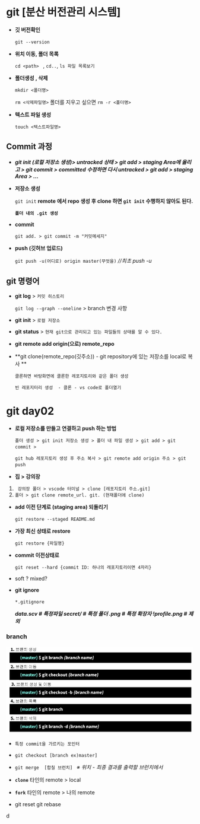 # git [분산 버전관리 시스템]

- **깃 버전확인**

  `git --version`

- **위치 이동, 폴더 목록**

  `cd <path> ` , `cd..`, `ls 파일 목록보기`

- **폴더생성 , 삭제**

  `mkdir <폴더명>`

  `rm <삭제파일명>`  폴더를 지우고 싶으면 `rm -r <폴더명>`

- **텍스트 파일 생성**

  `touch <텍스트파일명>`

## Commit 과정

- ***git init (로컬 저장소 생성)>  untracked 상태 > git add > staging Area에 올리고 > git commit > committed 수정하면 다시 untracked > git add > staging Area > ...***

- **저장소 생성**

  `git init` **remote 에서 repo 생성 후 clone 하면 `git init`  수행하지 않아도 된다.**
  
  **`폴더 내의 .git 생성 `**

- **commit**

  `git add. > git commit -m "커밋메세지"`

- **push (깃허브 업로드)**

  `git push -u(어디로) origin master(무엇을)` *//최초 push -u*



## git 명령어

- **git log** > `커밋 히스토리`

  `git log --graph --oneline`  > branch 변경 사항 

- **git init** > `로컬 저장소`

- **git status** > `현재 git으로 관리되고 있는 파일들의 상태를 알 수 있다.`

- **git remote add origin(으로) remote_repo**

- **git clone{remote_repo(깃주소)) - git repository에 있는 저장소를 local로 복사 **

  `클론하면 바탕화면에 클론한 레포지토리와 같은 폴더 생성`

  `빈 레포지터리 생성  - 클론 - vs code로 폴더열기  ` 



# git day02

- **로컬 저장소를 만들고 연결하고 push 하는 방법**

  `폴더 생성 > git init 저장소 생성 > 폴더 내 파일 생성 > git add > git commit >`

  `git hub 레포지토리 생성 후 주소 복사 > git remote add origin 주소 > git push`

- **집  > 강의장**

1. ` 강의장 폴더 > vscode 터미널 > clone [레포지토리 주소.git]`
2. `폴더 > git clone remote_url. git. (현재폴더에 clone)`

- **add 이전 단계로 (staging area) 되돌리기**

  `git restore --staged README.md`

- **가장 최신 상태로 restore**

  `git restore {파일명}`

- **commit 이전상태로**

   `git reset --hard {commit ID: 하나의 레포지토리이면 4자리}`

- soft ? mixed? 

- **git ignore**

  `*.gitignore`

  ***data.scv # 특정파일   secret/ # 특정 폴더    .png # 특정 확장자   !profile.png # 제외***

### branch

![브랜치](git.assets/branch.JPG)

- `특정 commit을 가르키는 포인터`

- `git checkout [branch ex)master]`

- `git merge  [합칠 브런치] ` *※ 위치 - 최종 결과를 출력할 브런치에서*
- **`clone`**   타인의 remote > local
- **`fork`**     타인의 remote > 나의 remote  

- git reset git rebase 

d

